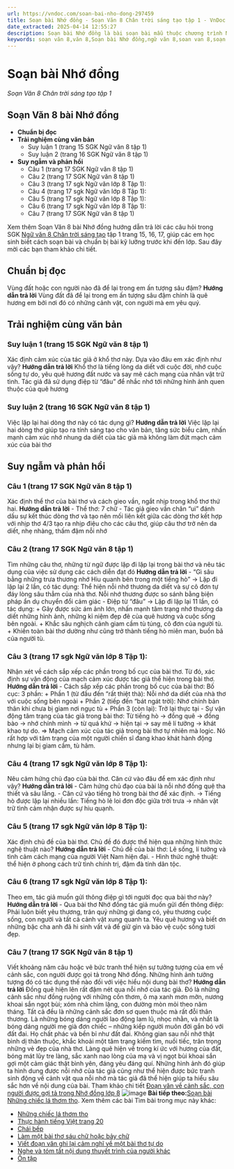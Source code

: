 ```yaml
---
url: https://vndoc.com/soan-bai-nho-dong-297459
title: Soạn bài Nhớ đồng - Soạn Văn 8 Chân trời sáng tạo tập 1 - VnDoc.com
date_extracted: 2025-04-14 12:55:27
description: Soạn bài Nhớ đồng là bài soạn bài mẫu thuộc chương trình Ngữ văn lớp 8, học kì 1. Mời các bạn cùng tham khảo bài soạn để chuẩn bị cho bài học sắp tới của mình.
keywords: soạn văn 8,văn 8,Soạn bài Nhớ đồng,ngữ văn 8,soan van 8,soạn văn lớp 8,giải văn 8,soạn văn 8 tập 1,soạn văn 8 Nhớ đồng,soạn Nhớ đồng,soạn văn 8 chân trời sáng tạo,văn 8 chân trời sáng tạo,ngữ văn 8 chân trời sáng tạo,Nhớ đồng,soạn bài Nhớ đồng lớp 8,soạn văn 8 ctst,soạn Nhớ đồng lớp 8
---
```


# Soạn bài Nhớ đồng
 _Soạn Văn 8 Chân trời sáng tạo tập 1_
## **Soạn Văn 8 bài Nhớ đồng**
  * **Chuẩn bị đọc**
  * **Trải nghiệm cùng văn bản**
    * Suy luận 1 \(trang 15 SGK Ngữ văn 8 tập 1\)
    * Suy luận 2 \(trang 16 SGK Ngữ văn 8 tập 1\)
  * **Suy ngẫm và phản hồi**
    * Câu 1 \(trang 17 SGK Ngữ văn 8 tập 1\)
    * Câu 2 \(trang 17 SGK Ngữ văn 8 tập 1\)
    * Câu 3 \(trang 17 sgk Ngữ văn lớp 8 Tập 1\): 
    * Câu 4 \(trang 17 sgk Ngữ văn lớp 8 Tập 1\): 
    * Câu 5 \(trang 17 sgk Ngữ văn lớp 8 Tập 1\): 
    * Câu 6 \(trang 17 sgk Ngữ văn lớp 8 Tập 1\): 
    * Câu 7 \(trang 17 SGK Ngữ văn 8 tập 1\)

Xem thêm
Soạn Văn 8 bài Nhớ đồng hướng dẫn trả lời các câu hỏi trong SGK [Ngữ văn 8 Chân trời sáng tạo](<https://vndoc.com/ngu-van-8-chan-troi-sang-tao>) tập 1 trang 15, 16, 17, giúp các em học sinh biết cách soạn bài và chuẩn bị bài kỹ lưỡng trước khi đến lớp. Sau đây mời các bạn tham khảo chi tiết.
## **Chuẩn bị đọc**
Vùng đất hoặc con người nào đã để lại trong em ấn tượng sâu đậm?
**Hướng dẫn trả lời**
Vùng đất đã để lại trong em ấn tượng sâu đậm chính là quê hương em bởi nơi đó có những cảnh vật, con người mà em yêu quý.
## **Trải nghiệm cùng văn bản**
### **Suy luận 1 \(trang 15 SGK Ngữ văn 8 tập 1\)**
Xác định cảm xúc của tác giả ở khổ thơ này. Dựa vào đâu em xác định như vậy?
**Hướng dẫn trả lời**
Khổ thơ là tiếng lòng da diết với cuộc đời, nhớ cuộc sống tự do, yêu quê hương đất nước và say mê cách mạng của nhân vật trữ tình. Tác giả đã sử dụng điệp từ “đâu” để nhắc nhớ tới những hình ảnh quen thuộc của quê hương
### **Suy luận 2 \(trang 16 SGK Ngữ văn 8 tập 1\)**
Việc lặp lại hai dòng thơ này có tác dụng gì?
**Hướng dẫn trả lời**
Việc lặp lại hai dòng thơ giúp tạo ra tính sáng tạo cho văn bản, tăng sức biểu cảm, nhấn mạnh cảm xúc nhớ nhung da diết của tác giả mà không làm đứt mạch cảm xúc của bài thơ
## **Suy ngẫm và phản hồi**
### **Câu 1 \(trang 17 SGK Ngữ văn 8 tập 1\)**
Xác định thể thơ của bài thơ và cách gieo vần, ngắt nhịp trong khổ thơ thứ hai.
**Hướng dẫn trả lời**
\- Thể thơ: 7 chữ
\- Tác giả gieo vần chân “ui” đánh dấu sự kết thúc dòng thơ và tạo nên mối liên kết giữa các dòng thơ kết hợp với nhịp thơ 4/3 tạo ra nhịp điệu cho các câu thơ, giúp câu thơ trở nên da diết, nhẹ nhàng, thấm đậm nỗi nhớ
### **Câu 2 \(trang 17 SGK Ngữ văn 8 tập 1\)**
Tìm những câu thơ, những từ ngữ được lặp đi lặp lại trong bài thơ và nêu tác dụng của việc sử dụng các cách diễn đạt đó
**Hướng dẫn trả lời**
\- “Gì sâu bằng những trưa thương nhớ
Hiu quanh bên trong một tiếng hò”
→ Lặp đi lặp lại 2 lần, có tác dụng: Thể hiện nỗi nhớ thương da diết và sự cô đơn tự đáy lòng sâu thẳm của nhà thơ. Nỗi nhớ thương được so sánh bằng biện pháp ẩn dụ chuyển đổi cảm giác
\- Điệp từ “đâu”
→ Lặp đi lặp lại 11 lần, có tác dụng:
\+ Gây được sức ám ảnh lớn, nhấn mạnh tâm trạng nhớ thương da diết những hình ảnh, những kỉ niệm đẹp đẽ của quê hương và cuộc sống bên ngoài.
\+ Khắc sâu nghịch cảnh giam cầm tù túng, cô đơn của người tù.
\+ Khiến toàn bài thơ dường như cũng trở thành tiếng hò miên man, buồn bã của người tù.
### **Câu 3 \(trang 17 sgk Ngữ văn lớp 8 Tập 1\):**
Nhận xét về cách sắp xếp các phần trong bố cục của bài thơ. Từ đó, xác định sự vận động của mạch cảm xúc được tác giả thể hiện trong bài thơ.
**Hướng dẫn trả lời**
\- Cách sắp xếp các phần trong bố cục của bài thơ:
Bố cục: 3 phần:
\+ Phần 1 \(từ đầu đến “rất thiệt thà\): Nỗi nhớ da diết của nhà thơ với cuộc sống bên ngoài
\+ Phần 2 \(tiếp đến “bát ngát trời\): Nhớ chính bản thân khi chưa bị giam nơi ngục tù
\+ Phần 3 \(còn lại\): Trở lại thực tại
\- Sự vận động tâm trạng của tác giả trong bài thơ:
Từ tiếng hò → đồng quê → đồng bào → nhớ chính mình → từ quá khứ → hiện tại → say mê lí tưởng → khát khao tự do.
=> Mạch cảm xúc của tác giả trong bài thơ tự nhiên mà logic. Nó rất hợp với tâm trạng của một người chiến sĩ đang khao khát hành động nhưng lại bị giam cầm, tù hãm.
### **Câu 4 \(trang 17 sgk Ngữ văn lớp 8 Tập 1\):**
Nêu cảm hứng chủ đạo của bài thơ. Căn cứ vào đâu để em xác định như vậy?
**Hướng dẫn trả lời**
\- Cảm hứng chủ đạo của bài là nỗi nhớ đồng quê tha thiết và sâu lắng.
\- Căn cứ vào tiếng hò trong bài thơ để xác định.
→ Tiếng hò được lặp lại nhiều lần: Tiếng hò lẻ loi đơn độc giữa trời trưa → nhân vật trữ tình cảm nhận được sự hiu quạnh.
### **Câu 5 \(trang 17 sgk Ngữ văn lớp 8 Tập 1\):**
Xác định chủ đề của bài thơ. Chủ đề đó được thể hiện qua những hình thức nghệ thuật nào?
**Hướng dẫn trả lời**
\- Chủ đề của bài thơ: Lẽ sống, lí tưởng và tình cảm cách mạng của người Việt Nam hiện đại.
\- Hình thức nghệ thuật: thể hiện ở phong cách trữ tình chính trị, đậm đà tính dân tộc.
### **Câu 6 \(trang 17 sgk Ngữ văn lớp 8 Tập 1\):**
Theo em, tác giả muốn gửi thông điệp gì tới người đọc qua bài thơ này?
**Hướng dẫn trả lời**
\- Qua bài thơ Nhớ đồng tác giả muốn gửi đến thông điệp: Phải luôn biết yêu thương, trân quý những gì đang có, yêu thương cuộc sống, con người và tất cả cảnh vật xung quanh ta. Yêu quê hương và biết ơn những bậc cha anh đã hi sinh vất vả để giữ gìn và bảo vệ cuộc sống tươi đẹp.
### **Câu 7 \(trang 17 SGK Ngữ văn 8 tập 1\)**
Viết khoảng năm câu hoặc vẽ bức tranh thể hiện sự tưởng tượng của em về cảnh sắc, con người được gọi tả trong Nhớ đồng. Những hình ảnh tưởng tượng đó có tác dụng thế nào đối với việc hiểu nội dung bài thơ?
**Hướng dẫn trả lời**
Đồng quê hiện lên rất đậm nét qua nỗi nhớ của tác giả. Đó là những cảnh sắc như đồng ruộng với những cồn thơm, ô mạ xanh mơn mởn, nương khoai sắn ngọt bùi; xóm nhà chìm lặng, con đường mòn mỏi theo năm tháng. Tất cả đều là những cảnh sắc đơn sơ quen thuộc mà rất đỗi thân thương. Là những bóng dáng người lao động lam lũ, nhọc nhằn, và nhất là bóng dáng người mẹ già đơn chiếc – những kiếp người muôn đời gắn bó với đất đai. Họ chất phác và bền bỉ như đất đai. Không gian sau nỗi nhớ thật bình dị thân thuộc, khắc khoải một tâm trạng kiếm tìm, nuối tiếc, trân trọng những vẻ đẹp của nhà thơ. Làng quê hiện về trong kí ức với hương của đất, bóng mát lũy tre làng, sắc xanh nao lòng của mạ và vị ngọt bùi khoai sắn gợi một cảm giác thật bình yên, đáng yêu đáng quí.
Những hình ảnh đó giúp ta hình dung được nỗi nhớ của tác giả cũng như thể hiện được bức tranh sinh động về cảnh vật qua nỗi nhớ mà tác giả đã thể hiện giúp ta hiểu sâu sắc hơn về nội dung của bài.
Tham khảo chi tiết [Đoạn văn về cảnh sắc, con người được gợi tả trong Nhớ đồng lớp 8](<https://vndoc.com/doan-van-ve-canh-sac-con-nguoi-duoc-goi-ta-trong-nho-dong-lop-8-296441>)
![image](https://i.vdoc.vn/data/image/2022/08/26/ban-tay.svg) **Bài tiếp theo:**[Soạn bài Những chiếc lá thơm tho](<https://vndoc.com/soan-bai-nhung-chiec-la-thom-tho-297460>).
Xem thêm các bài Tìm bài trong mục này khác:
  * [Những chiếc lá thơm tho](</soan-bai-nhung-chiec-la-thom-tho-297460>)
  * [Thực hành tiếng Việt trang 20](</soan-bai-thuc-hanh-tieng-viet-297482>)
  * [Chái bếp](</soan-bai-chai-bep-297553>)
  * [Làm một bài thơ sáu chữ hoặc bảy chữ](</soan-bai-lam-mot-bai-tho-sau-chu-hoac-bay-chu-297562>)
  * [Viết đoạn văn ghi lại cảm nghĩ về một bài thơ tự do](</soan-bai-viet-doan-van-ghi-lai-cam-nghi-ve-mot-bai-tho-tu-do-297566>)
  * [Nghe và tóm tắt nội dung thuyết trình của người khác](</soan-bai-nghe-va-tom-tat-noi-dung-thuyet-trinh-cua-nguoi-khac-297575>)
  * [Ôn tập](</soan-bai-on-tap-trang-29-297581>)

